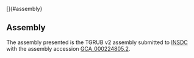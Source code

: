 []{#assembly}

Assembly
--------

The assembly presented is the TGRUB v2 assembly submitted to
[INSDC](http://www.insdc.org) with the assembly accession
[GCA\_000224805.2](http://www.ebi.ac.uk/ena/data/view/GCA_000224805.2).
